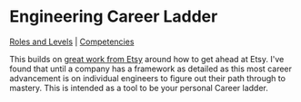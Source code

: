 # Engineering Career Ladder

[Roles and Levels](roles.md) | [Competencies](competencies.md)

This builds on [great work from Etsy](https://github.com/etsy/Etsy-Engineering-Career-Ladder) around how to get ahead at Etsy. I've found that until a company has a framework as detailed as this most career advancement is on individual engineers to figure out their path through to mastery. This is intended as a tool to be your personal Career ladder.
